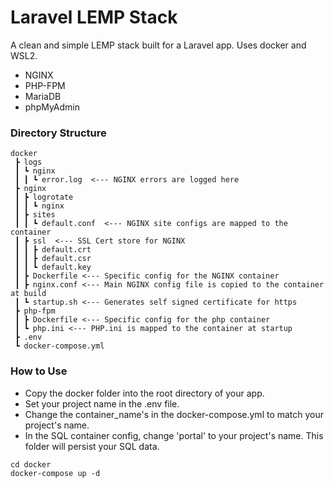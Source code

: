 # Laravel LEMP Stack
A clean and simple LEMP stack built for a Laravel app. Uses docker and WSL2. 
- NGINX
- PHP-FPM
- MariaDB
- phpMyAdmin

### Directory Structure
```
docker
 ┣ logs
 ┃ ┗ nginx
 ┃ ┃ ┗ error.log  <--- NGINX errors are logged here
 ┣ nginx
 ┃ ┣ logrotate
 ┃ ┃ ┗ nginx
 ┃ ┣ sites
 ┃ ┃ ┗ default.conf  <--- NGINX site configs are mapped to the container
 ┃ ┣ ssl  <--- SSL Cert store for NGINX
 ┃ ┃ ┣ default.crt
 ┃ ┃ ┣ default.csr
 ┃ ┃ ┗ default.key
 ┃ ┣ Dockerfile <--- Specific config for the NGINX container
 ┃ ┣ nginx.conf <--- Main NGINX config file is copied to the container at build
 ┃ ┗ startup.sh <--- Generates self signed certificate for https
 ┣ php-fpm
 ┃ ┣ Dockerfile <--- Specific config for the php container
 ┃ ┗ php.ini <--- PHP.ini is mapped to the container at startup
 ┣ .env
 ┗ docker-compose.yml
 ```

### How to Use
- Copy the docker folder into the root directory of your app.
- Set your project name in the .env file.
- Change the container_name's in the docker-compose.yml to match your project's name.
- In the SQL container config, change 'portal' to your project's name. This folder will persist your SQL data.

```
cd docker
docker-compose up -d
```
